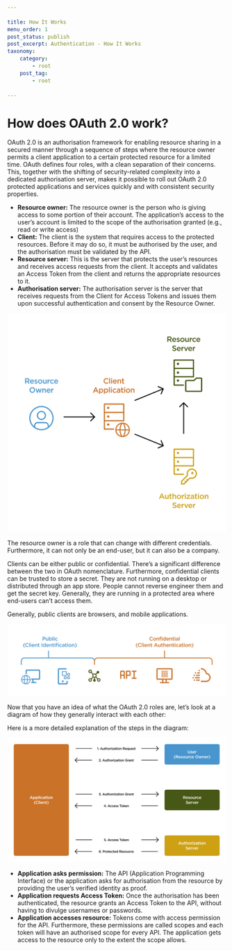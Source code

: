 ```yaml
---

title: How It Works
menu_order: 1
post_status: publish
post_excerpt: Authentication - How It Works
taxonomy:
    category:
        - root
    post_tag:
        - root

---
```


# How does OAuth 2.0 work?

OAuth 2.0 is an authorisation framework for enabling resource sharing in a secured manner through a sequence of steps where the resource owner permits a client application to a certain protected resource for a limited time. OAuth defines four roles, with a clean separation of their concerns. This, together with the shifting of security-related complexity into a dedicated authorisation server, makes it possible to roll out OAuth 2.0 protected applications and services quickly and with consistent security properties.  

- **Resource owner:** The resource owner is the person who is giving access to some portion of their account. The application’s access to the user’s account is limited to the scope of the authorisation granted (e.g., read or write access) 
- **Client:** The client is the system that requires access to the protected resources. Before it may do so, it must be authorised by the user, and the authorisation must be validated by the API.  
- **Resource server:** This is the server that protects the user’s resources and receives access requests from the client. It accepts and validates an Access Token from the client and returns the appropriate resources to it.  
- **Authorisation server:** The authorisation server is the server that receives requests from the Client for Access Tokens and issues them upon successful authentication and consent by the Resource Owner.  

![alt text](_images/How_OAuth_Works-1.svg "How OAuth Works")

The resource owner is a role that can change with different credentials. Furthermore, it can not only be an end-user, but it can also be a company. 

Clients can be either public or confidential. There’s a significant difference between the two in OAuth nomenclature. Furthermore, confidential clients can be trusted to store a secret. They are not running on a desktop or distributed through an app store. People cannot reverse engineer them and get the secret key. Generally, they are running in a protected area where end-users can’t access them.  

Generally, public clients are browsers, and mobile applications.  

![alt text](_images/OAuth_Roles.svg "OAuth Roles")

Now that you have an idea of what the OAuth 2.0 roles are, let’s look at a diagram of how they generally interact with each other:  

Here is a more detailed explanation of the steps in the diagram:

![alt text](_images/OAuth_Interactions-1.svg "OAuth Interactions")

- **Application asks permission:** The API (Application Programming Interface) or the application asks for authorisation from the resource by providing the user’s verified identity as proof.  
- **Application requests Access Token:** Once the authorisation has been authenticated, the resource grants an Access Token to the API, without having to divulge usernames or passwords.  
- **Application accesses resource:** Tokens come with access permission for the API. Furthermore, these permissions are called scopes and each token will have an authorised scope for every API. The application gets access to the resource only to the extent the scope allows. 